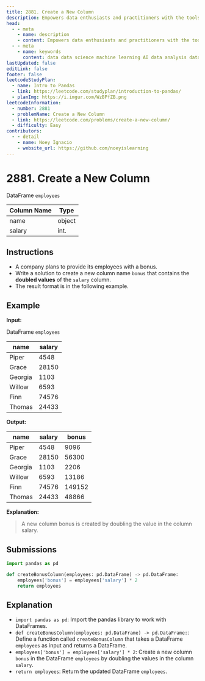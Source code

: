 ```yaml
---
title: 2881. Create a New Column
description: Empowers data enthusiasts and practitioners with the tools and knowledge to unlock the potential of data.
head:
  - - meta
    - name: description
    - content: Empowers data enthusiasts and practitioners with the tools and knowledge to unlock the potential of data.
  - - meta
    - name: keywords
      content: data data science machine learning AI data analysis data-driven data enthusiasts data practitioners
lastUpdated: false
editLink: false
footer: false
leetcodeStudyPlan:
  - name: Intro to Pandas
  - link: https://leetcode.com/studyplan/introduction-to-pandas/
  - planImg: https://i.imgur.com/WzBPfZB.png
leetcodeInformation:
  - number: 2881
  - problemName: Create a New Column
  - link: https://leetcode.com/problems/create-a-new-column/
  - difficulty: Easy
contributors:
  - - detail
    - name: Noey Ignacio
    - website_url: https://github.com/noeyislearning
---
```


# 2881. Create a New Column

DataFrame `employees`

<ScrollableTableContainer>

| Column Name | Type   |
| ----------- | ------ |
| name        | object |
| salary      | int.   |

</ScrollableTableContainer>

## Instructions

- A company plans to provide its employees with a bonus.
- Write a solution to create a new column name `bonus` that contains the **doubled values** of the `salary` column.
- The result format is in the following example.

## Example

**Input:**

DataFrame `employees`

<ScrollableTableContainer>

| name    | salary |
| ------- | ------ |
| Piper   | 4548   |
| Grace   | 28150  |
| Georgia | 1103   |
| Willow  | 6593   |
| Finn    | 74576  |
| Thomas  | 24433  |

</ScrollableTableContainer>

**Output:**

<ScrollableTableContainer>

| name    | salary | bonus  |
| ------- | ------ | ------ |
| Piper   | 4548   | 9096   |
| Grace   | 28150  | 56300  |
| Georgia | 1103   | 2206   |
| Willow  | 6593   | 13186  |
| Finn    | 74576  | 149152 |
| Thomas  | 24433  | 48866  |

</ScrollableTableContainer>

**Explanation:**

> A new column bonus is created by doubling the value in the column salary.

## Submissions

```python :line-numbers
import pandas as pd

def createBonusColumn(employees: pd.DataFrame) -> pd.DataFrame:
    employees['bonus'] = employees['salary'] * 2
    return employees
```

## Explanation

<CustomAccordion title="Python (Pandas)" submitted_by="@noeyislearning" submit_website_url="https://github.com/noeyislearning" :collapsed=false>

- `import pandas as pd`: Import the pandas library to work with DataFrames.
- `def createBonusColumn(employees: pd.DataFrame) -> pd.DataFrame:`: Define a function called `createBonusColumn` that takes a DataFrame `employees` as input and returns a DataFrame.
- `employees['bonus'] = employees['salary'] * 2`: Create a new column `bonus` in the DataFrame `employees` by doubling the values in the column `salary`.
- `return employees`: Return the updated DataFrame `employees`.

</CustomAccordion>
